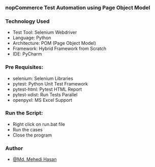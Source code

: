 
### nopCommerce Test Automation using Page Object Model


### Technology Used

- Test Tool: Selenium Webdriver
- Language: Python
- Architecture: POM (Page Object Model)
- Framework: Hybrid Framework from Scratch
- IDE: PyCharm
  
  
### Pre Requisites:

- selenium: Selenium Libraries
- pytest: Python Unit Test Framework
- pytest-html: Pytest HTML Report
- pytest-xdist: Run Tests Parallel
- openpyxl: MS Excel Support


### Run the Script:

- Right click on run.bat file
- Run the cases
- Close the program


### Author

- [@Md. Mehedi Hasan](https://github.com/mehedi9021)
